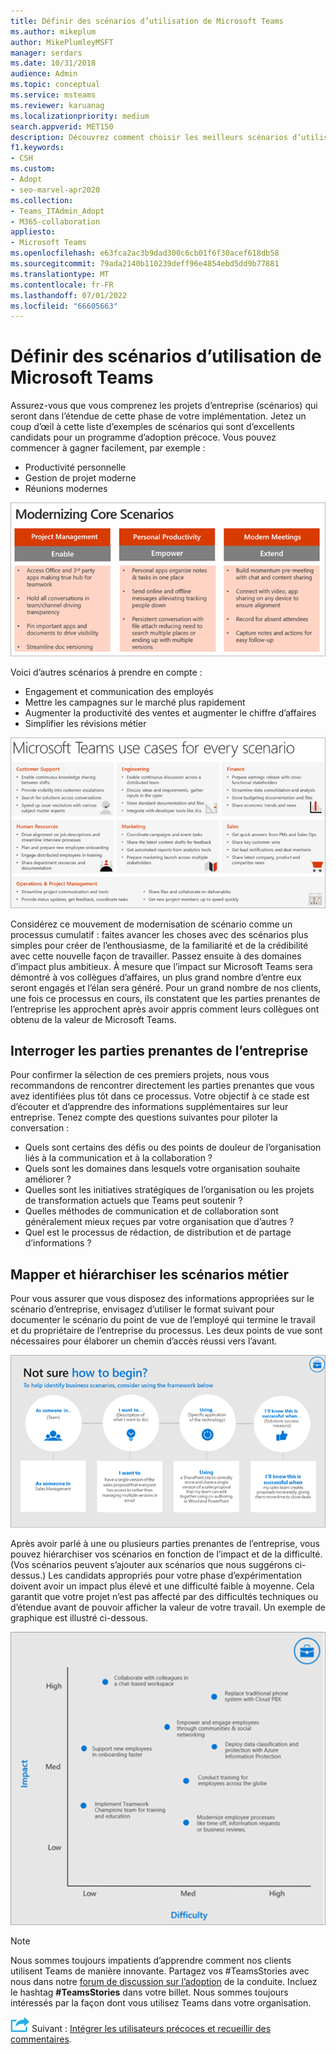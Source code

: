 ```yaml
---
title: Définir des scénarios d’utilisation de Microsoft Teams
ms.author: mikeplum
author: MikePlumleyMSFT
manager: serdars
ms.date: 10/31/2018
audience: Admin
ms.topic: conceptual
ms.service: msteams
ms.reviewer: karuanag
ms.localizationpriority: medium
search.appverid: MET150
description: Découvrez comment choisir les meilleurs scénarios d’utilisation applicables pour la phase d’expérience de votre adoption teams.
f1.keywords:
- CSH
ms.custom:
- Adopt
- seo-marvel-apr2020
ms.collection:
- Teams_ITAdmin_Adopt
- M365-collaboration
appliesto:
- Microsoft Teams
ms.openlocfilehash: e63fca2ac3b9dad300c6cb01f6f30acef618db58
ms.sourcegitcommit: 79ada2140b110239deff96e4854ebd5dd9b77881
ms.translationtype: MT
ms.contentlocale: fr-FR
ms.lasthandoff: 07/01/2022
ms.locfileid: "66605663"
---
```

# <a name="define-usage-scenarios-for-microsoft-teams"></a>Définir des scénarios d’utilisation de Microsoft Teams

Assurez-vous que vous comprenez les projets d’entreprise (scénarios) qui seront dans l’étendue de cette phase de votre implémentation. Jetez un coup d’œil à cette liste d’exemples de scénarios qui sont d’excellents candidats pour un programme d’adoption précoce. Vous pouvez commencer à gagner facilement, par exemple :

- Productivité personnelle
- Gestion de projet moderne
- Réunions modernes

![Illustration des trois scénarios principaux.](media/teams-adoption-modernizing-core-scenarios.png)

Voici d’autres scénarios à prendre en compte :

- Engagement et communication des employés
- Mettre les campagnes sur le marché plus rapidement
- Augmenter la productivité des ventes et augmenter le chiffre d’affaires
- Simplifier les révisions métier

![Illustration des cas d’usage Teams pour chaque scénario.](media/teams-adoption-use-cases.png)

Considérez ce mouvement de modernisation de scénario comme un processus cumulatif : faites avancer les choses avec des scénarios plus simples pour créer de l’enthousiasme, de la familiarité et de la crédibilité avec cette nouvelle façon de travailler. Passez ensuite à des domaines d’impact plus ambitieux. À mesure que l’impact sur Microsoft Teams sera démontré à vos collègues d’affaires, un plus grand nombre d’entre eux seront engagés et l’élan sera généré. Pour un grand nombre de nos clients, une fois ce processus en cours, ils constatent que les parties prenantes de l’entreprise les approchent après avoir appris comment leurs collègues ont obtenu de la valeur de Microsoft Teams.

## <a name="interview-business-stakeholders"></a>Interroger les parties prenantes de l’entreprise

Pour confirmer la sélection de ces premiers projets, nous vous recommandons de rencontrer directement les parties prenantes que vous avez identifiées plus tôt dans ce processus. Votre objectif à ce stade est d’écouter et d’apprendre des informations supplémentaires sur leur entreprise. Tenez compte des questions suivantes pour piloter la conversation :

- Quels sont certains des défis ou des points de douleur de l’organisation liés à la communication et à la collaboration ?
- Quels sont les domaines dans lesquels votre organisation souhaite améliorer ?
- Quelles sont les initiatives stratégiques de l’organisation ou les projets de transformation actuels que Teams peut soutenir ?
- Quelles méthodes de communication et de collaboration sont généralement mieux reçues par votre organisation que d’autres ?
- Quel est le processus de rédaction, de distribution et de partage d’informations ?

## <a name="map-and-prioritize-business-scenarios"></a>Mapper et hiérarchiser les scénarios métier

Pour vous assurer que vous disposez des informations appropriées sur le scénario d’entreprise, envisagez d’utiliser le format suivant pour documenter le scénario du point de vue de l’employé qui termine le travail et du propriétaire de l’entreprise du processus. Les deux points de vue sont nécessaires pour élaborer un chemin d’accès réussi vers l’avant.

![Illustration de l’infrastructure permettant d’identifier les scénarios.](media/teams-adoption-identify-scenarios.png)

Après avoir parlé à une ou plusieurs parties prenantes de l’entreprise, vous pouvez hiérarchiser vos scénarios en fonction de l’impact et de la difficulté. (Vos scénarios peuvent s’ajouter aux scénarios que nous suggérons ci-dessus.) Les candidats appropriés pour votre phase d’expérimentation doivent avoir un impact plus élevé et une difficulté faible à moyenne. Cela garantit que votre projet n’est pas affecté par des difficultés techniques ou d’étendue avant de pouvoir afficher la valeur de votre travail. Un exemple de graphique est illustré ci-dessous.

![Illustration montrant l’impact du scénario et la difficulté.](media/teams-adoption-impact-difficulty.png)

> [!Note]
> Nous sommes toujours impatients d’apprendre comment nos clients utilisent Teams de manière innovante. Partagez vos #TeamsStories avec nous dans notre [forum de discussion sur l’adoption](https://techcommunity.microsoft.com/t5/driving-adoption/ct-p/DrivingAdoption) de la conduite. Incluez le hashtag **#TeamsStories** dans votre billet. Nous sommes toujours intéressés par la façon dont vous utilisez Teams dans votre organisation.

![Icône représentant l’étape suivante.](media/teams-adoption-next-icon.png) Suivant : [Intégrer les utilisateurs précoces et recueillir des commentaires](teams-adoption-onboard-early-adopters.md).
